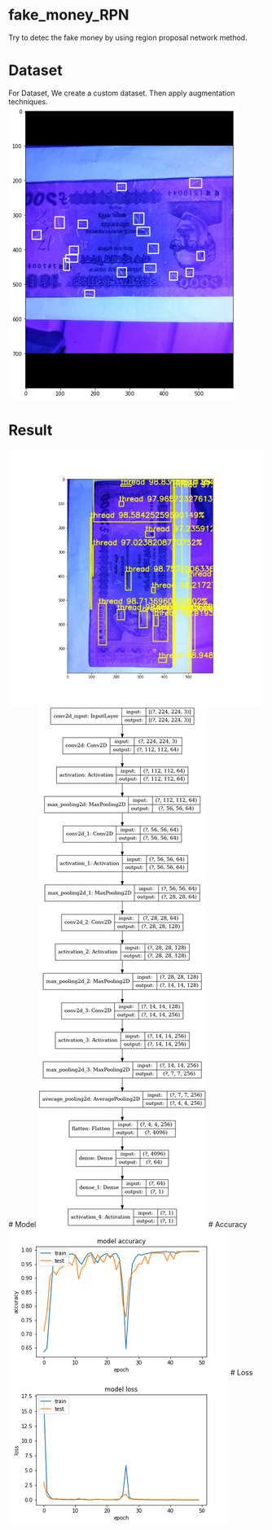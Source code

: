 # fake_money_RPN
Try to detec the fake money by using region proposal network method.
# Dataset 
For Dataset, We create a custom dataset. Then apply augmentation techniques.
<img src="data.png">
# Result
<img src="result.png">
# Model
<img src="model_plot.png">
# Accuracy
<img src="acuracy.png">
# Loss
<img src="loss.png">
